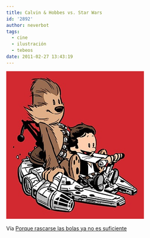 ```yaml
---
title: Calvin & Hobbes vs. Star Wars
id: '2892'
author: neverbot
tags:
  - cine
  - ilustración
  - tebeos
date: 2011-02-27 13:43:19
---
```


![201102271342.jpg](./calvin-hobbes-vs-star-wars/201102271342.jpg)

Vía [Porque rascarse las bolas ya no es suficiente](http://mardila.tumblr.com/post/3217457655/today-we-say-hi-to)